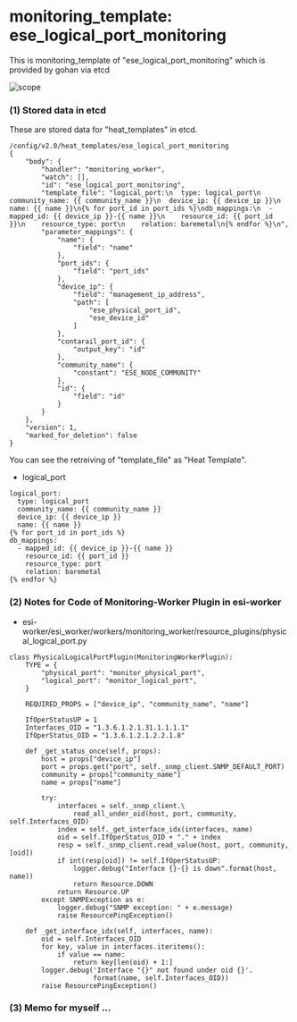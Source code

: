 # monitoring_template: ese_logical_port_monitoring
This is monitoring_template of "ese_logical_port_monitoring" which is provided by gohan via etcd

![scope](../images/esi_interface.003.png)

### (1) Stored data in etcd
These are stored data for "heat_templates" in etcd.
```
/config/v2.0/heat_templates/ese_logical_port_monitoring
{
    "body": {
        "handler": "monitoring_worker", 
        "watch": [], 
        "id": "ese_logical_port_monitoring", 
        "template_file": "logical_port:\n  type: logical_port\n  community_name: {{ community_name }}\n  device_ip: {{ device_ip }}\n  name: {{ name }}\n{% for port_id in port_ids %}\ndb_mappings:\n  - mapped_id: {{ device_ip }}-{{ name }}\n    resource_id: {{ port_id }}\n    resource_type: port\n    relation: baremetal\n{% endfor %}\n", 
        "parameter_mappings": {
            "name": {
                "field": "name"
            }, 
            "port_ids": {
                "field": "port_ids"
            }, 
            "device_ip": {
                "field": "management_ip_address", 
                "path": [
                    "ese_physical_port_id", 
                    "ese_device_id"
                ]
            }, 
            "contarail_port_id": {
                "output_key": "id"
            }, 
            "community_name": {
                "constant": "ESE_NODE_COMMUNITY"
            }, 
            "id": {
                "field": "id"
            }
        }
    }, 
    "version": 1, 
    "marked_for_deletion": false
}
```
You can see the retreiving of "template_file" as "Heat Template".

* logical_port

```
logical_port:
  type: logical_port
  community_name: {{ community_name }}
  device_ip: {{ device_ip }}
  name: {{ name }}
{% for port_id in port_ids %}
db_mappings:
  - mapped_id: {{ device_ip }}-{{ name }}
    resource_id: {{ port_id }}
    resource_type: port
    relation: baremetal
{% endfor %}
```

### (2) Notes for Code of Monitoring-Worker Plugin in esi-worker
* esi-worker/esi_worker/workers/monitoring_worker/resource_plugins/physical_logical_port.py

```
class PhysicalLogicalPortPlugin(MonitoringWorkerPlugin):
    TYPE = {
        "physical_port": "monitor_physical_port",
        "logical_port": "monitor_logical_port",
    }

    REQUIRED_PROPS = ["device_ip", "community_name", "name"]

    IfOperStatusUP = 1
    Interfaces_OID = "1.3.6.1.2.1.31.1.1.1.1"
    IfOperStatus_OID = "1.3.6.1.2.1.2.2.1.8"

    def _get_status_once(self, props):
        host = props["device_ip"]
        port = props.get("port", self._snmp_client.SNMP_DEFAULT_PORT)
        community = props["community_name"]
        name = props["name"]

        try:
            interfaces = self._snmp_client.\
                read_all_under_oid(host, port, community, self.Interfaces_OID)
            index = self._get_interface_idx(interfaces, name)
            oid = self.IfOperStatus_OID + "." + index
            resp = self._snmp_client.read_value(host, port, community, [oid])
            if int(resp[oid]) != self.IfOperStatusUP:
                logger.debug("Interface {}-{} is down".format(host, name))
                return Resource.DOWN
            return Resource.UP
        except SNMPException as e:
            logger.debug("SNMP exception: " + e.message)
            raise ResourcePingException()

    def _get_interface_idx(self, interfaces, name):
        oid = self.Interfaces_OID
        for key, value in interfaces.iteritems():
            if value == name:
                return key[len(oid) + 1:]
        logger.debug('Interface "{}" not found under oid {}'.
                     format(name, self.Interfaces_OID))
        raise ResourcePingException()
```

### (3) Memo for myself ...
